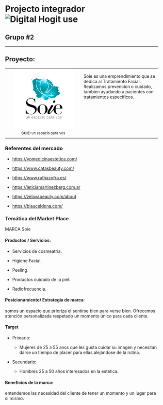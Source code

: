 # Projecto integrador ![Digital Hogit use](https://badgen.net/badge/icon/DigitalHouse?icon=terminal&color=red&label)
## Grupo #2
---
## Proyecto:
<div align="center">
    <table>
        <tr>
            <td style="max-width:210px" width=50%>
                <div align="center" >
                    <img src="media\images\Logo\logoSOIEredes.jpg" style="max-width:200px" width=100%>
                    <br>
                    <sup>
                        <strong>SOIE: </strong>un espacio para vos
                    </sup>
                    </br>        
                </div>
            </td>
            <td style="display:flex;justify-items:start;
            align-items:start">
                <p>
                Soie es una emprendimiento que se dedica al 
                Tratamiento Facial.  
                Realizamos prevencion o cuidado, tambien ayudando a pacientes con tratamientos especificos.
                </p>    
            </td>          
        </tr>
    </table>
</div>

### Referentes del mercado

* https://vpmedicinaestetica.com/

    
* https://www.catasbeauty.com/


* https://www.ruthazofra.es/


* https://leticiamartinezberg.com.ar


* https://zelayabeauty.com/about


* https://blauceldona.com/



### Temática del Market Place

MARCA Soie

#### Productos / Servicios:

* Servicios de cosmeatría.

* Higiene Facial.

* Peeling.

* Productos cuidado de la piel.

* Radiofrecuencia.

#### Posicionamiento/ Estrategia de marca:

somos un espacio que prioriza el sentirse bien para verse bien. Ofrecemos atención personalizada respetado un momento único para cada cliente.

#### Target

* Primario:
  * Mujeres de 25 a 55 anos que les gusta cuidar su imagen y necesitan darse un tiempo de placer para ellas alejándose de la rutina.

* Secundario:
  * Hombres 25 a 50 años interesados en la estética.

#### Beneficios de la marca:

  entendemos las necesidad del cliente de tener un momento y un lugar para si mismo.

